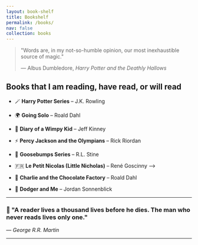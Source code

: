 ```yaml
---
layout: book-shelf
title: Bookshelf
permalink: /books/
nav: false
collection: books
---
```


> "Words are, in my not-so-humble opinion, our most inexhaustible source of magic."
>
> — Albus Dumbledore, *Harry Potter and the Deathly Hallows*

## Books that I am reading, have read, or will read

- 🪄 **Harry Potter Series** – J.K. Rowling  
  <!-- *(A timeless journey through magic, bravery, and friendship.)* -->

- 🌍 **Going Solo** – Roald Dahl  
  <!-- *(True stories from Roald Dahl's extraordinary real-life adventures.)* -->

- 📓 **Diary of a Wimpy Kid** – Jeff Kinney  
  <!-- *(Sometimes growing up feels like a hilarious survival story.)* -->

- ⚡ **Percy Jackson and the Olympians** – Rick Riordan  
  <!-- *(Greek mythology meets teenage chaos — with a lightning bolt thrown in!)* -->

- 👻 **Goosebumps Series** – R.L. Stine  


- 🇫🇷 **Le Petit Nicolas (Little Nicholas)** – René Goscinny   -->
  <!-- *(Childhood in France, full of funny mishaps and adorable mischief.)* -->

- 🍫 **Charlie and the Chocolate Factory** – Roald Dahl  
  <!-- *(Golden tickets, chocolate rivers, and a world where dreams (and sweets) come true.)* -->

- 🍌 **Dodger and Me** – Jordan Sonnenblick  
  <!-- *(A clever, street-smart hero navigating Victorian London’s mysteries.)* -->

---

### 📖 "A reader lives a thousand lives before he dies. The man who never reads lives only one."  
— *George R.R. Martin*

---